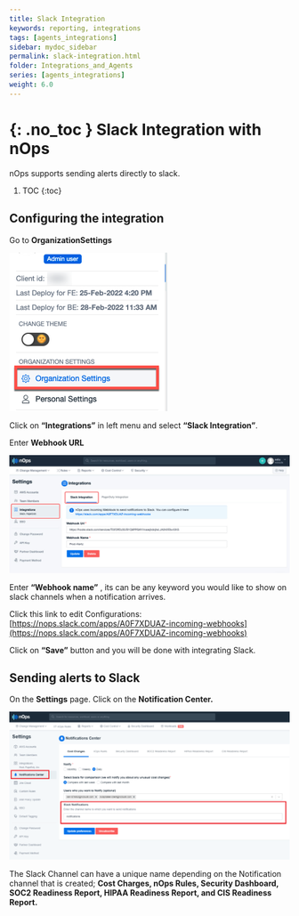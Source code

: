 ```yaml
---
title: Slack Integration
keywords: reporting, integrations
tags: [agents_integrations]
sidebar: mydoc_sidebar
permalink: slack-integration.html
folder: Integrations_and_Agents
series: [agents_integrations]
weight: 6.0
---
```


{: .no_toc }
Slack Integration with nOps
===========================

nOps supports sending alerts directly to slack.

1. TOC
{:toc}



Configuring the integration
---------------------------

Go to **OrganizationSettings**

![](/tmpimg/org-settings.png)

Click on **“Integrations”** in left menu and select **“Slack Integration”**.

Enter **Webhook URL**

![](/tmpimg/slack-int-info.png)

Enter **“Webhook name”** , its can be any keyword you would like to show on slack channels when a notification arrives.

Click this link to edit Configurations: [https://nops.slack.com/apps/A0F7XDUAZ-incoming-webhooks](https://nops.slack.com/apps/A0F7XDUAZ-incoming-webhooks)

Click on **“Save”** button and you will be done with integrating Slack.

Sending alerts to Slack
-----------------------

On the **Settings** page. Click on the **Notification Center.**

![](/tmpimg/slack-notification-channel.png)

The Slack Channel can have a unique name depending on the Notification channel that is created; **Cost Charges, nOps Rules, Security Dashboard, SOC2 Readiness Report, HIPAA Readiness Report, and CIS Readiness Report.**